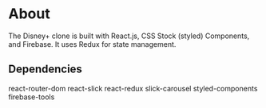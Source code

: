 # About
The Disney+ clone is built with React.js, CSS Stock (styled) Components, and Firebase. It uses Redux for state management. 

## Dependencies
react-router-dom
react-slick
react-redux
slick-carousel
styled-components
firebase-tools


